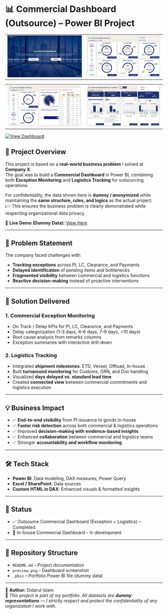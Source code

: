 # 📊 Commercial Dashboard (Outsource) – Power BI Project

<table>
  <tr>
    <td>
      <img src="Screenshot 2025-09-17 200118.png" alt="Summary" width="500"/>
    </td>
    <td>
      <img src="Screenshot 2025-09-17 200150.png" alt="OS Analysis" width="500"/>
    </td>
  </tr>
</table>

<table>
  <tr>
    <td>
      <img src="Screenshot 2025-09-17 200243.png" alt="Shipment Performance" width="500"/>
    </td>
    <td>
      <img src="Screenshot 2025-09-17 200318.png" alt="Cost & Commercial" width="500"/>
    </td>
  </tr>
</table>

[![View Dashboard](https://img.shields.io/badge/PowerBI-Dashboard-blue?logo=powerbi)](https://app.powerbi.com/view?r=eyJrIjoiOTU1NTk2MDgtMDQ1YS00MjY0LWJlYWYtYzQxM2UyNDYzYjFhIiwidCI6Ijg2NDU3OWM1LWVjMjctNDAzYi1hMjAwLWFhNjViYmEwMTIyMyIsImMiOjEwfQ%3D%3D)

## 🔎 Project Overview
This project is based on a **real-world business problem** I solved at **Company X**.  
The goal was to build a **Commercial Dashboard** in Power BI, combining both **Exception Monitoring** and **Logistics Tracking** for outsourcing operations.  

For confidentiality, the data shown here is **dummy / anonymized** while maintaining the **same structure, rules, and logics** as the actual project.  
👉 This ensures the business problem is clearly demonstrated while respecting organizational data privacy.  

🔗 **Live Demo (Dummy Data):** [View Here](https://app.powerbi.com/view?r=eyJrIjoiOGY2MTk4OGItYjU0My00Zjc2LWI5ZGItYmI1NGUzMzJkMjFhIiwidCI6Ijg2NDU3OWM1LWVjMjctNDAzYi1hMjAwLWFhNjViYmEwMTIyMyIsImMiOjEwfQ%3D%3D)  

---

## 🎯 Problem Statement
The company faced challenges with:  
- **Tracking exceptions** across PI, LC, Clearance, and Payments  
- **Delayed identification** of pending items and bottlenecks  
- **Fragmented visibility** between commercial and logistics functions  
- **Reactive decision-making** instead of proactive interventions  

---

## 🚀 Solution Delivered
### 1. **Commercial Exception Monitoring**
- On Track / Delay KPIs for PI, LC, Clearance, and Payments  
- Delay categorization (1–3 days, 4–6 days, 7–9 days, >10 days)  
- Root cause analysis from remarks columns  
- Exception summaries with interactive drill-down  

### 2. **Logistics Tracking**
- Integrated **shipment milestones**: ETD, Vessel, Offload, In-house  
- Built **turnaround monitoring** for Customs, GRN, and Dox handling  
- Visualized **days delayed vs. standard lead time**  
- Created **connected view** between commercial commitments and logistics execution  

---

## 💡 Business Impact
- ✅ **End-to-end visibility** from PI issuance to goods in-house  
- ✅ **Faster risk detection** across both commercial & logistics operations  
- ✅ Improved **decision-making with evidence-based insights**  
- ✅ Enhanced **collaboration** between commercial and logistics teams  
- ✅ Stronger **accountability and workflow monitoring**  

---

## 🛠️ Tech Stack
- **Power BI**: Data modeling, DAX measures, Power Query  
- **Excel / SharePoint**: Data sources  
- **Custom HTML in DAX**: Enhanced visuals & formatted insights  

---

## 📅 Status
- ✅ Outsource Commercial Dashboard (Exception + Logistics) – Completed  
- 🔄 In-house Commercial Dashboard – In development  

---

## 📂 Repository Structure
- `README.md` – Project documentation  
- `preview.png` – Dashboard screenshot  
- `.pbix` – Portfolio Power BI file (dummy data)  

---

👤 **Author:** Didarul Islam  
📌 *This project is part of my portfolio. All datasets are **dummy representations** — I strictly respect and protect the confidentiality of any organization I work with.*  
